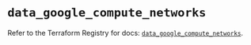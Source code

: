 # `data_google_compute_networks`

Refer to the Terraform Registry for docs: [`data_google_compute_networks`](https://registry.terraform.io/providers/hashicorp/google/6.23.0/docs/data-sources/compute_networks).
